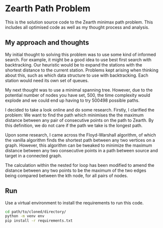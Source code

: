 # Zearth Path Problem

This is the solution source code to the Zearth minimax path problem. This includes all optimised code as well as my thought process and analysis.

## My approach and thoughts

My initial thought to solving this problem was to use some kind of informed search. For example, it might be a good idea to use best first search with backtracking. Our heuristic would be to expand the stations with the shortest distance to the current station. Problems kept arising when thinking about this, such as which data structure to use with backtracking. Each station would need its own set of queues. 

My next thought was to use a minimal spanning tree. However, due to the potential number of nodes you have set, 500, the time complexity would explode and we could end up having to try 500498 possible paths.

I decided to take a look online and do some research. Firstly, I clarified the problem: We want to find the path which minimises the the maximum distance between any pair of consecutive points on the path to Zearth. By this definition, we do not care if the path we take is the longest path.

Upon some research, I came across the Floyd-Warshall algorithm, of which the vanilla algorithm finds the shortest path between any two vertices on a graph. However, this algorithm can be tweaked to minimize the maximum distance between any two consecutive points in a path between source and target in a connected graph.

The calculation within the nested for loop has been modified to amend the distance between any two points to be the maximum of the two edges being compared between the kth node, for all pairs of nodes.

## Run

Use a virtual environment to install the requirements to run this code.

```bash
cd path/to/cloned/directory/
python -m venv env
pip install -r requirements.txt
```

